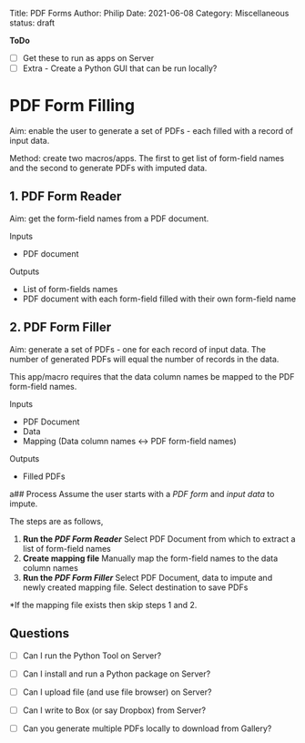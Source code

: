 Title: PDF Forms
Author: Philip
Date: 2021-06-08
Category: Miscellaneous
status: draft

__ToDo__
- [ ] Get these to run as apps on Server
- [ ] Extra - Create a Python GUI that can be run locally?

PDF Form Filling
================

Aim: enable the user to generate a set of PDFs - each filled with a record of input data.

Method: create two macros/apps. The first to get list of form-field names and the second to generate PDFs with imputed data.

## 1. PDF Form Reader
Aim: get the form-field names from a PDF document.  

Inputs
- PDF document

Outputs
- List of form-fields names
- PDF document with each form-field filled with their own form-field name

## 2. PDF Form Filler
Aim: generate a set of PDFs - one for each record of input data. The number of generated PDFs will equal the number of records in the data.

This app/macro requires that the data column names be mapped to the PDF form-field names.

Inputs
- PDF Document
- Data
- Mapping (Data column names $\leftrightarrow$ PDF form-field names)

Outputs
- Filled PDFs

a## Process
Assume the user starts with a _PDF form_ and _input data_ to impute.

The steps are as follows,
1. **Run the _PDF Form Reader_**
Select PDF Document from which to extract a list of form-field names
2. **Create mapping file**
Manually map the form-field names to the data column names
3. **Run the _PDF Form Filler_**
Select PDF Document, data to impute and newly created mapping file. Select destination to save PDFs

*If the mapping file exists then skip steps 1 and 2.



## Questions
- [ ] Can I run the Python Tool on Server?
- [ ] Can I install and run a Python package on Server?
- [ ] Can I upload file (and use file browser) on Server?
- [ ] Can I write to Box (or say Dropbox) from Server?
- [ ] Can you generate multiple PDFs locally to download from Gallery?

